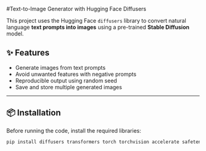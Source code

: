 

#Text-to-Image Generator with Hugging Face Diffusers

This project uses the Hugging Face `diffusers` library to convert natural language **text prompts into images** using a pre-trained **Stable Diffusion** model.

## ✨ Features

- Generate images from text prompts
- Avoid unwanted features with negative prompts
- Reproducible output using random seed
- Save and store multiple generated images

---

## 📦 Installation

Before running the code, install the required libraries:

```bash
pip install diffusers transformers torch torchvision accelerate safetensors
